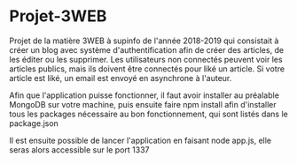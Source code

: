 # Projet-3WEB
Projet de la matière 3WEB à supinfo de l'année 2018-2019 qui consistait à créer un blog avec système 
d'authentification afin de créer des articles, de les éditer ou les supprimer. Les utilisateurs non connectés 
peuvent voir les articles publics, mais ils doivent être connectés pour liké un article. 
Si votre article est liké, un email est envoyé en asynchrone à l'auteur.

Afin que l'application puisse fonctionner, il faut avoir installer au préalable MongoDB sur votre machine,
puis ensuite faire npm install afin d'installer tous les packages nécessaire au bon fonctionnement, qui sont 
listés dans le package.json

Il est ensuite possible de lancer l'application en faisant node app.js, elle seras alors accessible sur le 
port 1337
